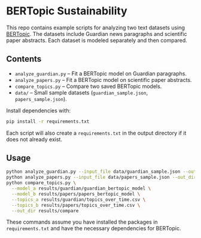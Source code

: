 # BERTopic Sustainability

This repo contains example scripts for analyzing two text datasets using [BERTopic](https://github.com/MaartenGr/BERTopic). The datasets include Guardian news paragraphs and scientific paper abstracts. Each dataset is modeled separately and then compared.

## Contents
- `analyze_guardian.py` – Fit a BERTopic model on Guardian paragraphs.
- `analyze_papers.py` – Fit a BERTopic model on scientific paper abstracts.
- `compare_topics.py` – Compare two saved BERTopic models.
- `data/` – Small sample datasets (`guardian_sample.json`, `papers_sample.json`).

Install dependencies with:

```bash
pip install -r requirements.txt
```

Each script will also create a `requirements.txt` in the output directory if it does not already exist.



## Usage

```bash
python analyze_guardian.py --input_file data/guardian_sample.json --out_dir results/guardian
python analyze_papers.py --input_file data/papers_sample.json --out_dir results/papers
python compare_topics.py \
  --model_a results/guardian/guardian_bertopic_model \
  --model_b results/papers/papers_bertopic_model \
  --topics_a results/guardian/topics_over_time.csv \
  --topics_b results/papers/topics_over_time.csv \
  --out_dir results/compare
```

These commands assume you have installed the packages in `requirements.txt` and have the necessary dependencies for BERTopic.
